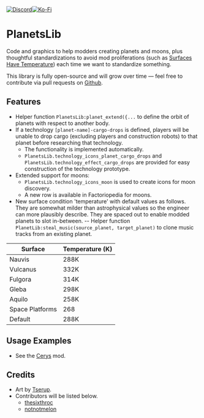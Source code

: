 [![Discord](https://img.shields.io/badge/Discord-7289DA?style=for-the-badge)](https://discord.gg/VuVhYUBbWE)[![Ko-Fi](https://img.shields.io/badge/Ko%E2%80%93Fi-ff5e5b?style=for-the-badge)](https://ko-fi.com/thesixthroc)

# PlanetsLib

Code and graphics to help modders creating planets and moons, plus thoughtful standardizations to avoid mod proliferations (such as [Surfaces Have Temperature](https://mods.factorio.com/mod/Surfaces-Have-Temperature)) each time we want to standardize something.

This library is fully open-source and will grow over time — feel free to contribute via pull requests on [Github](https://github.com/danielmartin0/PlanetsLib).

## Features

- Helper function `PlanetsLib:planet_extend({...` to define the orbit of planets with respect to another body.
- If a technology `[planet-name]-cargo-drops` is defined, players will be unable to drop cargo (excluding players and construction robots) to that planet before researching that technology.
  - The functionality is implemented automatically.
  - `PlanetsLib.technology_icons_planet_cargo_drops` and `PlanetsLib.technology_effect_cargo_drops` are provided for easy construction of the technology prototype.
- Extended support for moons:
  - `PlanetsLib.technology_icons_moon` is used to create icons for moon discovery.
  - A new row is available in Factoriopedia for moons.
- New surface condition 'temperature' with default values as follows. They are somewhat milder than astrophysical values so the engineer can more plausibly describe. They are spaced out to enable modded planets to slot in-between.
-- Helper function `PlanetLib:steal_music(source_planet, target_planet)` to clone music tracks from an existing planet.

| Surface         | Temperature (K) |
| --------------- | --------------- |
| Nauvis          | 288K            |
| Vulcanus        | 332K            |
| Fulgora         | 314K            |
| Gleba           | 298K            |
| Aquilo          | 258K            |
| Space Platforms | 268             |
| Default         | 288K            |

## Usage Examples

- See the [Cerys](https://mods.factorio.com/mod/Cerys-Moon-of-Fulgora) mod.

## Credits

- Art by [Tserup](https://mods.factorio.com/user/Tserup).
- Contributors will be listed below.
  - [thesixthroc](https://mods.factorio.com/user/thesixthroc)
  - [notnotmelon](https://mods.factorio.com/user/notnotmelon)
